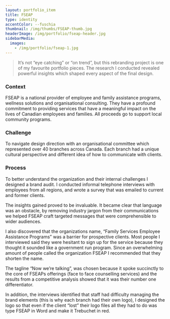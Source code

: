 ```yaml
---
layout: portfolio_item
title: FSEAP
type: identity
accentColor: --fuschia
thumbnail: /img/thumbs/FSEAP-thumb.jpg
headerImage: /img/portfolio/fseap-header.jpg
sidebarMedia:
  images:
    - /img/portfolio/fseap-1.jpg
---
```


>It’s not “eye catching” or “on trend”, but this rebranding project is one of my favourite portfolio pieces. The research I conducted revealed powerful insights which shaped every aspect of the final design.

### Context

FSEAP is a national provider of employee and family assistance programs, wellness solutions and organisational consulting. They have a profound commitment to providing services that have a meaningful impact on the lives of Canadian employees and families. All proceeds go to support local community programs.

### Challenge

To navigate design direction with an organisational committee which represented over 40 branches across Canada. Each branch had a unique cultural perspective and different idea of how to communicate with clients.

### Process

To better understand the organization and their internal challenges I designed a brand audit. I conducted informal telephone interviews with employees from all regions, and wrote a survey that was emailed to current and former clients.

The insights gained proved to be invaluable. It became clear that language was an obstacle, by removing industry jargon from their communications we helped FSEAP craft targeted messages that were comprehensible to wider audiences.

I also discovered that the organizations name, “Family Services Employee Assistance Programs” was a barrier for prospective clients. Most people I interviewed said they were hesitant to sign up for the service because they thought it sounded like a government run program. Since an overwhelming amount of people called the organization FSEAP I recommended that they shorten the name.

The tagline “Now we’re talking”, was chosen because it spoke succinctly to the core of FSEAPs offerings (face to face counselling services) and the results from a competitive analysis showed that it was their number one differentiator.

In addition, the interviews identified that staff had difficulty managing the brand elements (this is why each branch had their own logo), I designed the logo so that even if the client “lost” their logo files all they had to do was type FSEAP in Word and make it Trebuchet in red.
